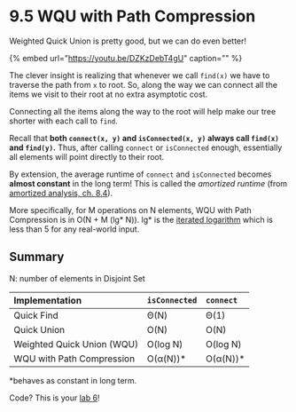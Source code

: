 # 9.5 WQU with Path Compression

Weighted Quick Union is pretty good, but we can do even better!

{% embed url="https://youtu.be/DZKzDebT4gU" caption="" %}

The clever insight is realizing that whenever we call `find(x)` we have to traverse the path from `x` to root. So, along the way we can connect all the items we visit to their root at no extra asymptotic cost.

Connecting all the items along the way to the root will help make our tree shorter with each call to `find`.

Recall that **both `connect(x, y)` and `isConnected(x, y)` always call `find(x)` and `find(y)`.** Thus, after calling `connect` or `isConnected` enough, essentially all elements will point directly to their root.

By extension, the average runtime of `connect` and `isConnected` becomes **almost constant** in the long term! This is called the _amortized runtime_ \(from [amortized analysis, ch. 8.4](https://joshhug.gitbooks.io/hug61b/content/chap8/chap84.html#amortized)\).

More specifically, for M operations on N elements, WQU with Path Compression is in O\(N + M \(lg\* N\)\). lg\* is the [iterated logarithm](https://en.wikipedia.org/wiki/Iterated_logarithm) which is less than 5 for any real-world input. 

## Summary

N: number of elements in Disjoint Set

| Implementation | `isConnected` | `connect` |
| :--- | :--- | :--- |
| Quick Find | Θ\(N\) | Θ\(1\) |
| Quick Union | O\(N\) | O\(N\) |
| Weighted Quick Union \(WQU\) | O\(log N\) | O\(log N\) |
| WQU with Path Compression | O\(α\(N\)\)\* | O\(α\(N\)\)\* |

\*behaves as constant in long term.

Code? This is your [lab 6](https://sp19.datastructur.es/materials/lab/lab6/lab6)!


